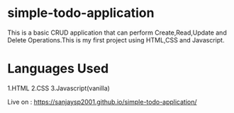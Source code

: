 # simple-todo-application
This is a basic CRUD application that can perform Create,Read,Update and Delete Operations.This is my first project using HTML,CSS and Javascript.
# Languages Used
1.HTML
2.CSS
3.Javascript(vanilla)

Live on : https://sanjaysp2001.github.io/simple-todo-application/
